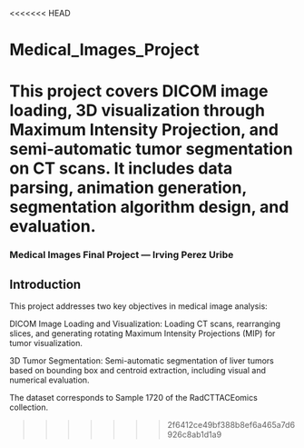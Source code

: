<<<<<<< HEAD
# Medical_Images_Project
This project covers DICOM image loading, 3D visualization through Maximum Intensity Projection, and semi-automatic tumor segmentation on CT scans. It includes data parsing, animation generation, segmentation algorithm design, and evaluation.
=======
### Medical Images Final Project — Irving Perez Uribe

## Introduction

This project addresses two key objectives in medical image analysis:

DICOM Image Loading and Visualization:
Loading CT scans, rearranging slices, and generating rotating Maximum Intensity Projections (MIP) for tumor visualization.

3D Tumor Segmentation:
Semi-automatic segmentation of liver tumors based on bounding box and centroid extraction, including visual and numerical evaluation.

The dataset corresponds to Sample 1720 of the RadCTTACEomics collection.
>>>>>>> 2f6412ce49bf388b8ef6a465a7d6926c8ab1d1a9
